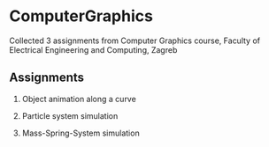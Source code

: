 # ComputerGraphics
Collected 3 assignments from Computer Graphics course, Faculty of Electrical Engineering and Computing, Zagreb

## Assignments
1. Object animation along a curve

2. Particle system simulation

3. Mass-Spring-System simulation
